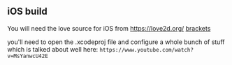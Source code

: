 ## iOS build

You will need the love source for iOS from https://love2d.org/
[brackets](paren)

you'll need to open the .xcodeproj file and configure a whole bunch of stuff which is talked about well here:
`https://www.youtube.com/watch?v=MsYanwcU42E`
